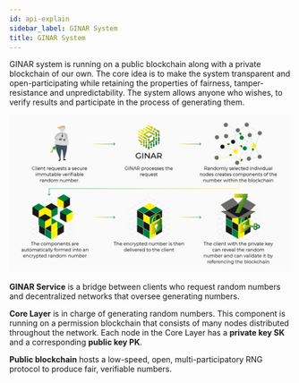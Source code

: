 ```yaml
---
id: api-explain
sidebar_label: GINAR System 
title: GINAR System
---
```


GINAR system is running on a public blockchain along with a private blockchain of our own. The core idea is to make the system transparent and open-participating while retaining the properties of fairness, tamper-resistance and unpredictability. The system allows anyone who wishes, to verify results and participate in the process of generating them.

![GINAR System](https://github.com/ginarteam/docs/blob/master/docs/General-Concepts/System.png?raw=true)

**GINAR Service** is a bridge between clients who request random numbers and decentralized networks that oversee generating numbers.

**Core Layer** is in charge of generating random numbers. This component is running on a permission blockchain that consists of many nodes distributed throughout the network. Each node in the Core Layer has a **private key SK** and a corresponding **public key PK**.

**Public blockchain** hosts a low-speed, open, multi-participatory RNG protocol to produce fair, verifiable numbers.

